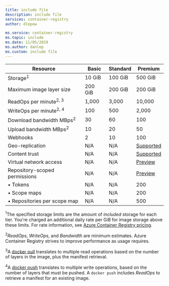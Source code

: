 ```yaml
---
title: include file
description: include file
services: container-registry
author: dlepow

ms.service: container-registry
ms.topic: include
ms.date: 11/05/2019
ms.author: danlep
ms.custom: include file
---
```


| Resource | Basic | Standard | Premium |
|---|---|---|---|
| Storage<sup>1</sup> | 10 GiB | 100 GiB| 500 GiB |
| Maximum image layer size | 200 GiB | 200 GiB | 200 GiB |
| ReadOps per minute<sup>2, 3</sup> | 1,000 | 3,000 | 10,000 |
| WriteOps per minute<sup>2, 4</sup> | 100 | 500 | 2,000 |
| Download bandwidth MBps<sup>2</sup> | 30 | 60 | 100 |
| Upload bandwidth MBps<sup>2</sup> | 10 | 20 | 50 |
| Webhooks | 2 | 10 | 100 |
| Geo-replication | N/A | N/A | [Supported][geo-replication] |
| Content trust | N/A | N/A | [Supported][content-trust] |
| Virtual network access | N/A | N/A | [Preview][vnet] |
| Repository-scoped permissions | N/A | N/A | [Preview][token]|
| &bull; Tokens | N/A | N/A | 200 |
| &bull; Scope maps | N/A | N/A | 200 |
| &bull; Repositories per scope map | N/A | N/A | 500 |


<sup>1</sup>The specified storage limits are the amount of *included* storage for each tier. You're charged an additional daily rate per GiB for image storage above these limits. For rate information, see [Azure Container Registry pricing][pricing].

<sup>2</sup>*ReadOps*, *WriteOps*, and *Bandwidth* are minimum estimates. Azure Container Registry strives to improve performance as usage requires.

<sup>3</sup>A [docker pull](https://docs.docker.com/registry/spec/api/#pulling-an-image) translates to multiple read operations based on the number of layers in the image, plus the manifest retrieval.

<sup>4</sup>A [docker push](https://docs.docker.com/registry/spec/api/#pushing-an-image) translates to multiple write operations, based on the number of layers that must be pushed. A `docker push` includes *ReadOps* to retrieve a manifest for an existing image.

<!-- LINKS - External -->
[pricing]: https://azure.microsoft.com/pricing/details/container-registry/

<!-- LINKS - Internal -->
[geo-replication]: ../articles/container-registry/container-registry-geo-replication.md
[content-trust]: ../articles/container-registry/container-registry-content-trust.md
[vnet]: ../articles/container-registry/container-registry-vnet.md
[token]: ../articles/container-registry/container-registry-repository-scoped-permissions.md